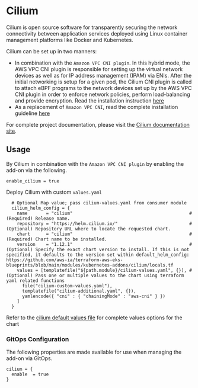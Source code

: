 # Cilium

Cilium is open source software for transparently securing the network connectivity between application services deployed using Linux container management platforms like Docker and Kubernetes.

Cilium can be set up in two manners:
- In combination with the `Amazon VPC CNI plugin`. In this hybrid mode, the AWS VPC CNI plugin is responsible for setting up the virtual network devices as well as for IP address management (IPAM) via ENIs.
After the initial networking is setup for a given pod, the Cilium CNI plugin is called to attach eBPF programs to the network devices set up by the AWS VPC CNI plugin in order to enforce network policies, perform load-balancing and provide encryption.
Read the installation instruction [here](https://docs.cilium.io/en/stable/gettingstarted/cni-chaining-aws-cni/#chaining-aws-cni)
- As a replacement of `Amazon VPC CNI`,  read the complete installation guideline [here](https://docs.cilium.io/en/stable/gettingstarted/k8s-install-helm/)

For complete project documentation, please visit the [Cilium documentation site](https://docs.cilium.io/en/stable/).

## Usage

By Cilium in combination with the `Amazon VPC CNI plugin` by enabling the add-on via the following.

```hcl
enable_cilium = true
```

Deploy Cilium with custom `values.yaml`

```hcl
  # Optional Map value; pass cilium-values.yaml from consumer module
  cilium_helm_config = {
    name       = "cilium"                                            # (Required) Release name.
    repository = "https://helm.cilium.io/"                           # (Optional) Repository URL where to locate the requested chart.
    chart      = "cilium"                                            # (Required) Chart name to be installed.
    version    = "1.12.1"                                            # (Optional) Specify the exact chart version to install. If this is not specified, it defaults to the version set within default_helm_config: https://github.com/aws-ia/terraform-aws-eks-blueprints/blob/main/modules/kubernetes-addons/cilium/locals.tf
    values = [templatefile("${path.module}/cilium-values.yaml", {}), # (Optional) Pass one or multiple values to the chart using terraform yaml related functions
      file("cilium-custom-values.yaml"),
      templatefile("cilium-additional.yaml", {}),
      yamlencode({ "cni" : { "chainingMode" : "aws-cni" } })
    ]
  }
```

Refer to the [cilium default values file](https://github.com/cilium/cilium/blob/master/install/kubernetes/cilium/values.yaml) for complete values options for the chart


### GitOps Configuration

The following properties are made available for use when managing the add-on via GitOps.

```hcl
cilium = {
  enable  = true
}
```
